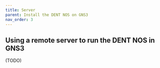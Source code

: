 ```yaml
---
title: Server
parent: Install the DENT NOS on GNS3
nav_order: 3
---
```


## Using a remote server to run the DENT NOS in GNS3

(TODO)